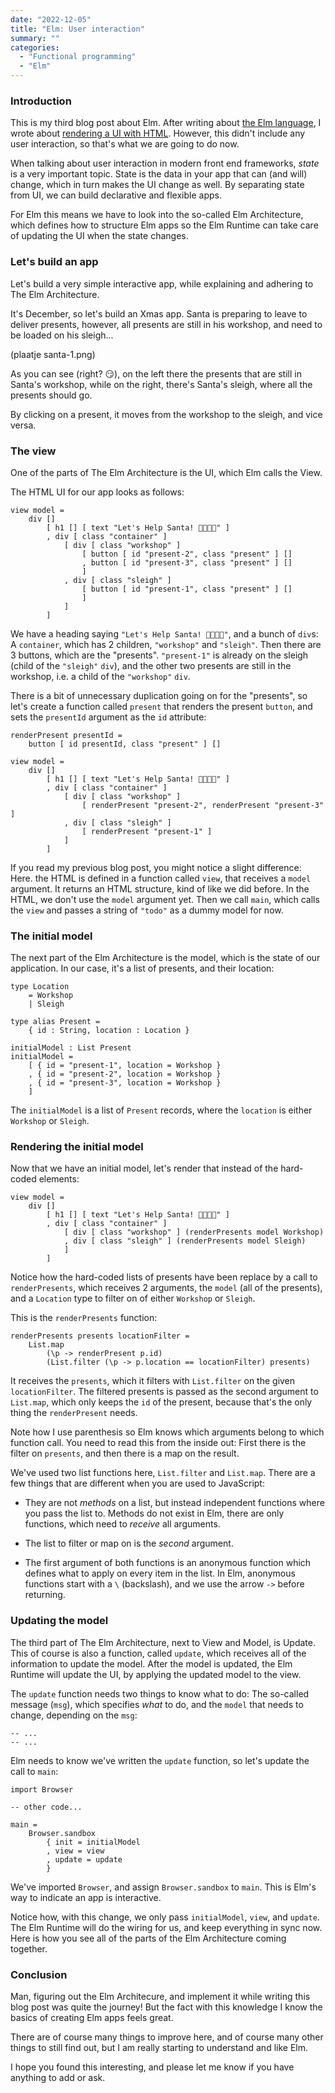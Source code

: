 ```yaml
---
date: "2022-12-05"
title: "Elm: User interaction"
summary: ""
categories:
  - "Functional programming"
  - "Elm"
---
```


### Introduction

This is my third blog post about Elm. After writing about [the Elm language](/elm-baby-steps), I wrote about [rendering a UI with HTML](/elm-rendering-html). However, this didn't include any user interaction, so that's what we are going to do now.

When talking about user interaction in modern front end frameworks, _state_ is a very important topic. State is the data in your app that can (and will) change, which in turn makes the UI change as well. By separating state from UI, we can build declarative and flexible apps.

For Elm this means we have to look into the so-called Elm Architecture, which defines how to structure Elm apps so the Elm Runtime can take care of updating the UI when the state changes.

### Let's build an app

Let's build a very simple interactive app, while explaining and adhering to The Elm Architecture.

It's December, so let's build an Xmas app. Santa is preparing to leave to deliver presents, however, all presents are still in his workshop, and need to be loaded on his sleigh...

(plaatje santa-1.png)

As you can see (right? 😏), on the left there the presents that are still in Santa's workshop, while on the right, there's Santa's sleigh, where all the presents should go.

By clicking on a present, it moves from the workshop to the sleigh, and vice versa.

### The view

One of the parts of The Elm Architecture is the UI, which Elm calls the View.

The HTML UI for our app looks as follows:

```
view model =
    div []
        [ h1 [] [ text "Let's Help Santa! 🎅🏻🙏🏻" ]
        , div [ class "container" ]
            [ div [ class "workshop" ]
                [ button [ id "present-2", class "present" ] []
                , button [ id "present-3", class "present" ] []
                ]
            , div [ class "sleigh" ]
                [ button [ id "present-1", class "present" ] []
                ]
            ]
        ]
```

We have a heading saying `"Let's Help Santa! 🎅🏻🙏🏻"`, and a bunch of `div`s: A `container`, which has 2 children, `"workshop"` and `"sleigh"`. Then there are 3 buttons, which are the "presents". `"present-1"` is already on the sleigh (child of the `"sleigh"` `div`), and the other two presents are still in the workshop, i.e. a child of the `"workshop"` `div`.

There is a bit of unnecessary duplication going on for the "presents", so let's create a function called `present` that renders the present `button`, and sets the `presentId` argument as the `id` attribute:

```
renderPresent presentId =
    button [ id presentId, class "present" ] []

view model =
    div []
        [ h1 [] [ text "Let's Help Santa! 🎅🏻🙏🏻" ]
        , div [ class "container" ]
            [ div [ class "workshop" ]
                [ renderPresent "present-2", renderPresent "present-3" ]
            , div [ class "sleigh" ]
                [ renderPresent "present-1" ]
            ]
        ]
```

If you read my previous blog post, you might notice a slight difference: Here. the HTML is defined in a function called `view`, that receives a `model` argument. It returns an HTML structure, kind of like we did before. In the HTML, we don't use the `model` argument yet. Then we call `main`, which calls the `view` and passes a string of `"todo"` as a dummy model for now.


### The initial model

The next part of the Elm Architecture is the model, which is the state of our application. In our case, it's a list of presents, and their location:

```
type Location
    = Workshop
    | Sleigh

type alias Present =
    { id : String, location : Location }

initialModel : List Present
initialModel =
    [ { id = "present-1", location = Workshop }
    , { id = "present-2", location = Workshop }
    , { id = "present-3", location = Workshop }
    ]
```

The `initialModel` is a list of `Present` records, where the `location` is either `Workshop` or `Sleigh`.

### Rendering the initial model

Now that we have an initial model, let's render that instead of the hard-coded elements:

```
view model =
    div []
        [ h1 [] [ text "Let's Help Santa! 🎅🏻🙏🏻" ]
        , div [ class "container" ]
            [ div [ class "workshop" ] (renderPresents model Workshop)
            , div [ class "sleigh" ] (renderPresents model Sleigh)
            ]
        ]
```

Notice how the hard-coded lists of presents have been replace by a call to `renderPresents`, which receives 2 arguments, the `model` (all of the presents), and a `Location` type to filter on of either `Workshop` or `Sleigh`.

This is the `renderPresents` function:

```
renderPresents presents locationFilter =
    List.map
        (\p -> renderPresent p.id)
        (List.filter (\p -> p.location == locationFilter) presents)
```

It receives the `presents`, which it filters with `List.filter` on the given `locationFilter`. The filtered presents is passed as the second argument to `List.map`, which only keeps the `id` of the present, because that's the only thing the `renderPresent` needs.

Note how I use parenthesis so Elm knows which arguments belong to which function call. You need to read this from the inside out: First there is the filter on `presents`, and then there is a map on the result.

We've used two list functions here, `List.filter` and `List.map`. There are a few things that are different when you are used to JavaScript:

- They are not _methods_ on a list, but instead independent functions where you pass the list to. Methods do not exist in Elm, there are only functions, which need to _receive_ all arguments.

- The list to filter or map on is the _second_ argument.

- The first argument of both functions is an anonymous function which defines what to apply on every item in the list. In Elm, anonymous functions start with a `\` (backslash), and we use the arrow `->` before returning.

### Updating the model

The third part of The Elm Architecture, next to View and Model, is Update. This of course is also a function, called `update`, which receives all of the information to update the model. After the model is updated, the Elm Runtime will update the UI, by applying the updated model to the view.

The `update` function needs two things to know what to do: The so-called message (`msg`), which specifies _what_ to do, and the `model` that needs to change, depending on the `msg`:

```
-- ...
-- ...
```

Elm needs to know we've written the `update` function, so let's update the call to `main`:

```
import Browser

-- other code...

main =
    Browser.sandbox
        { init = initialModel
        , view = view
        , update = update
        }
```

We've imported `Browser`, and assign `Browser.sandbox` to `main`. This is Elm's way to indicate an app is interactive.

Notice how, with this change, we only pass `initialModel`, `view`, and `update`. The Elm Runtime will do the wiring for us, and keep everything in sync now. Here is how you see all of the parts of the Elm Architecture coming together.

### Conclusion

Man, figuring out the Elm Architecure, and implement it while writing this blog post was quite the journey! But the fact with this knowledge I know the basics of creating Elm apps feels great.

There are of course many things to improve here, and of course many other things to still find out, but I am really starting to understand and like Elm.

I hope you found this interesting, and please let me know if you have anything to add or ask.